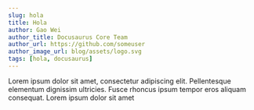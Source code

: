 ```yaml
---
slug: hola
title: Hola
author: Gao Wei
author_title: Docusaurus Core Team
author_url: https://github.com/someuser
author_image_url: blog/assets/logo.svg
tags: [hola, docusaurus]
---
```


Lorem ipsum dolor sit amet, consectetur adipiscing elit. Pellentesque elementum dignissim ultricies. Fusce rhoncus ipsum tempor eros aliquam consequat. Lorem ipsum dolor sit amet
